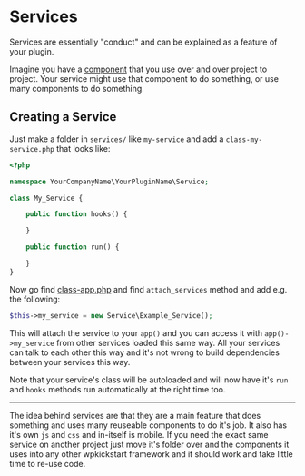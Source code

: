 # Services

Services are essentially "conduct" and can be explained as a feature of your plugin.

Imagine you have a [component](/components/README.md) that you use over and over project to project. Your service might use that component to do something, or use many components to do something.

## Creating a Service

Just make a folder in `services/` like `my-service` and add a `class-my-service.php` that looks like:

```php
<?php

namespace YourCompanyName\YourPluginName\Service;

class My_Service {

    public function hooks() {

    }

    public function run() {

    }
}
```

Now go find [class-app.php](/app/class-app.php) and find `attach_services` method and add e.g. the following:

```php
$this->my_service = new Service\Example_Service();
```

This will attach the service to your `app()` and you can access it with `app()->my_service` from other services loaded this same way. All your services can talk to each other this way and it's not wrong to build dependencies between your services this way.
 
Note that your service's class will be autoloaded and will now have it's `run` and `hooks` methods run automatically at the right time too.

_____________

The idea behind services are that they are a main feature that does something and uses many  reuseable components to do it's job. It also has it's own `js` and `css` and in-itself is mobile. If you need the exact same service on another project just move it's folder over and the components it uses into any other wpkickstart framework and it should work and take little time to re-use code.
